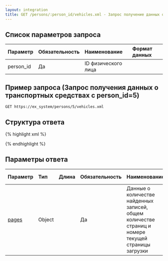 ```yaml
---
layout: integration
title: GET /persons/:person_id/vehicles.xml - Запрос получение данных о транспортных средствах
---
```


## Список параметров запроса

| Параметр | Обязательность | Наименование | Формат данных |
|:---------|:---------------|:-------------|:------------------------|
| person_id | Да | ID физического лица | |

## Пример запроса (Запрос получения данных о транспортных средствах с person_id=5)

`GET https://ex_system/persons/5/vehicles.xml`

## Структура ответа

{% highlight xml %}
<?xml version="1.0"?>
<vehicles>
  <pages>
    <!-- Структура объекта pages -->
  </pages>
</vehicles>
{% endhighlight %}

## Параметры ответа

| Параметр | Тип | Длина | Обязательность | Наименование | Формат данных |
|:---------|:----|:------|:---------------|:-------------|:--------------|
| [pages]({{site.baseurl}}/integration/models/pages.html) | Object | | Да | Данные о количестве найденных записей, общем количестве страниц и номере текущей страницы загрузки | |
